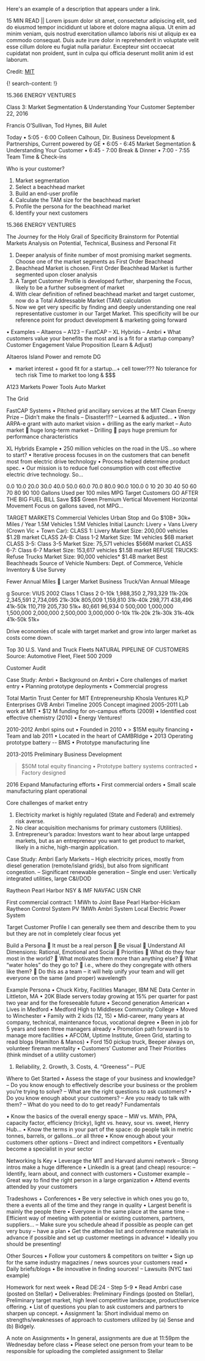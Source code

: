 Here's an example of a description that appears under a link.

15 MIN READ || Lorem ipsum dolor sit amet, consectetur adipiscing elit, sed do eiusmod tempor incididunt ut labore et dolore magna aliqua. Ut enim ad minim veniam, quis nostrud exercitation ullamco laboris nisi ut aliquip ex ea commodo consequat. Duis aute irure dolor in reprehenderit in voluptate velit esse cillum dolore eu fugiat nulla pariatur. Excepteur sint occaecat cupidatat non proident, sunt in culpa qui officia deserunt mollit anim id est laborum.

Credit: [MIT](http://web.mit.edu/)


{! search-content: !}

 
15.366 ENERGY VENTURES

Class 3: Market Segmentation &
Understanding Your Customer
September 22, 2016
 
Francis O’Sullivan, Tod Hynes, Bill Aulet

Today
• 5:05 - 6:00 Colleen Calhoun, Dir. Business Development & Partnerships, Current powered by GE
• 6:05 - 6:45 Market Segmentation & Understanding Your Customer
• 6:45 - 7:00 Break & Dinner
• 7:00 - 7:55 Team Time & Check-ins
 
 Who is your customer?
 1. Market segmentation
 2. Select a beachhead market
 3. Build an end-user profile
 4. Calculate the TAM size for the beachhead market
 5. Profile the persona for the beachhead market
 9. Identify your next customers
 
 15.366 ENERGY VENTURES
 
 The Journey for the Holy Grail of Specificity
 Brainstorm for Potential Markets
 Analysis on Potential, Technical, Business and Personal Fit
 1. Deeper analysis of finite number of most promising market segments. Choose one of the market segments as First Order Beachhead
 2. Beachhead Market is chosen. First Order Beachhead Market is further segmented upon closer analysis
 3. A Target Customer Profile is developed further, sharpening the Focus, likely to be a further subsegment of market
 4. With clear definition of refined beachhead market and target customer, now do a Total Addressable Market (TAM) calculation
 5. Now we get very specific by finding and deeply understanding one real representative customer in our Target Market. This specificity will be our reference point for product development & marketing going forward
 


• Examples
– Altaeros
– A123
– FastCAP
– XL Hybrids
– Ambri
• What customers value your benefits the most and is a fit for a startup company?
Customer Engagement
Value Proposition
(Learn & Adjust)
 
 
Altaeros
Island Power and remote DG
* market interest + good fit for a startup…+ cell tower???
No tolerance for tech risk
Time to market too long & $$$


A123 Markets
Power Tools
Auto Market

The Grid

FastCAP Systems
• Pitched grid ancillary services at the MIT Clean Energy Prize
– Didn’t make the finals
– Disaster!!!?
– Learned & adjusted…
• Won ARPA-e grant with auto market vision + drilling as the early market
– Auto market  huge long-term market
– Drilling  pays huge premium for performance characteristics

XL Hybrids Example
• 250 million vehicles on the road in the US…so where to start?
• Iterative process focuses in on the customers that can benefit most from electric drive technology
• Process helped determine product spec.
• Our mission is to reduce fuel consumption with cost effective electric drive technology. So…


0.0
10.0
20.0
30.0
40.0
50.0
60.0
70.0
80.0
90.0
100.0
0 10 20 30 40 50 60 70 80 90 100
Gallons Used per 100 miles
MPG
Target Customers
GO AFTER THE BIG FUEL BILL
Save
$$$
Green Premium
Vertical Movement
Horizontal Movement
Focus on gallons saved, not MPG…


TARGET MARKETS
Commercial Vehicles
Urban Stop and Go
$10B+ 30k+ Miles / Year
1.5M Vehicles
1.5M Vehicles
Initial Launch: Livery + Vans
Livery (Crown Vic + Town Car):
CLASS 1:
Livery Market Size:
200,000 vehicles
$1.2B market
CLASS 2A-B:
Class 1-2 Market Size:
1M vehicles
$6B market
CLASS 3-5:
Class 3-5 Market Size:
75,571 vehicles
$566M market
CLASS 6-7:
Class 6-7 Market Size:
153,617 vehicles
$1.5B market
REFUSE TRUCKS:
Refuse Trucks
Market Size:
90,000 vehicles*
$1.4B market
Best Beachheads
Source of Vehicle Numbers: Dept. of Commerce, Vehicle Inventory & Use Survey


Fewer Annual Miles  Larger Market
Business Truck/Van Annual Mileage

g
Source: VIUS 2002
Class 1 Class 2
0-10k 1,988,350 2,793,329
11k-20k 2,345,591 2,734,095
21k-30k 805,009 1,159,810
31k-40k 298,771 438,496
41k-50k 110,719 205,730
51k+ 80,661 96,934
0
500,000
1,000,000
1,500,000
2,000,000
2,500,000
3,000,000
0-10k
11k-20k
21k-30k
31k-40k
41k-50k
51k+

Drive economies of scale with target market and grow into larger market as costs come down.

Top 30 U.S. Vand and Truck Fleets
NATURAL PIPELINE OF CUSTOMERS 
Source: Automotive Fleet, Fleet 500 2009 

Customer Audit

Case Study: Ambri
• Background on Ambri
• Core challenges of market entry
• Planning prototype deployments
• Commercial progress

Total
Martin Trust Center for MIT Entrepreneurship
Khosla Ventures
KLP Enterprises
GVB
Ambri Timeline
2005 Concept imagined
2005-2011 Lab work at MIT
• $12 M funding for on-campus efforts (2009)
• Identified cost effective chemistry (2010)
• Energy Ventures!

2010-2012 Ambri spins out
• Founded in 2010
• > $15M equity financing
• Team and lab 2011
• Located in the heart of CAMBRIdge
• 2013 Operating prototype battery -- BMS
• Prototype manufacturing line

2013-2015 Preliminary Business Development
> $50M total equity financing
• Prototype battery systems contracted
• Factory designed

2016 Expand Manufacturing efforts
• First commercial orders
• Small scale manufacturing plant operational

Core challenges of market entry
1. Electricity market is highly regulated (State and Federal) and extremely risk averse.
2. No clear acquisition mechanisms for primary customers (Utilities).
3. Entrepreneur’s paradox: Investors want to hear about large untapped markets, but as an entrepreneur you want to get product to market, likely in a niche, high-margin application.

Case Study: Ambri
Early Markets
– High electricity prices, mostly from diesel generation (remote/island grids), but also from significant congestion.
– Significant renewable generation
– Single end user: Vertically integrated utilities, large C&I/DOD

Raytheon
Pearl Harbor NSY & IMF
NAVFAC
USN CNR

First commercial contract:
1 MWh to Joint Base Pearl Harbor-Hickam
Raytheon Control System
PV
1MWh Ambri System
Local Electric Power System


Target Customer Profile
I can generally see them and describe them to you but they are not in completely clear focus yet


Build a Persona
 It must be a real person
 Be visual
 Understand All Dimensions: Rational, Emotional and Social
 Priorities
 What do they fear most in the world?
 What motivates them more than anything else?
 What “water holes” do they go to?
 i.e., where do they congregate with others like them?
 Do this as a team – it will help unify your team and will get everyone
on the same (and proper) wavelength


Example Persona
• Chuck Kirby, Facilities Manager, IBM NE Data Center in Littleton, MA
• 20K Blade servers today growing at 15% per quarter for past two year and for the foreseeable future
• Second generation American
• Lives in Medford
• Medford High to Middlesex Community College
• Moved to Winchester
• Family with 2 kids (12, 15)
• Mid-career, many years at company, technical, maintenance focus, vocational degree
• Been in job for 5 years and seen three managers already
• Promotion path forward is to manage more facilities
• AFCOM, Uptime Institute, Green Grid, starting to read blogs (Hamilton & Manos)
• Ford 150 pickup truck, Beeper always on, volunteer fireman mentality
• Customers’ Customer and Their Priorities (think mindset of a utility customer)
1. Reliability, 2. Growth, 3. Costs, 4. “Greeness” – PUE


Where to Get Started
• Assess the stage of your business and
knowledge?
– Do you know enough to effectively describe your business or the problem you’re trying to solve?
– What are the right questions to ask customers?
• Do you know enough about your customers?
– Are you ready to talk with them?
– What do you need to do to get ready?
Fundamentals

• Know the basics of the overall energy space
– MW vs. MWh, PPA, capacity factor, efficiency (tricky), light
vs. heavy, sour vs. sweet, Henry Hub…
• Know the terms in your part of the space: do people talk in metric tonnes, barrels, or gallons…or all three
• Know enough about your customers other options
– Direct and indirect competitors
• Eventually become a specialist in your sector


Networking Is Key
• Leverage the MIT and Harvard alumni network
– Strong intros make a huge difference
• LinkedIn is a great (and cheap) resource:
– Identify, learn about, and connect with customers
• Customer example
– Great way to find the right person in a large organization
• Attend events attended by your customers


Tradeshows + Conferences
• Be very selective in which ones you go to, there a events all of the time and they range in quality
• Largest benefit is mainly the people there
• Everyone in the same place at the same time
– Efficient way of meeting with potential or existing customers, partners, suppliers…
– Make sure you schedule ahead if possible as people can get very busy – have a plan
• Get the attendee list and conference materials in advance if possible and set up customer meetings in advance!
• Ideally you should be presenting!



Other Sources
• Follow your customers & competitors on twitter
• Sign up for the same industry magazines / news sources your customers read
• Daily briefs/blogs
• Be innovative in finding sources!
– Lawsuits (NYC taxi example)


Homework for next week
• Read DE:24 - Step 5-9
• Read Ambri case (posted on Stellar)
• Deliverables: Preliminary Findings (posted on Stellar), Preliminary target market, high level competitive landscape, product/service offering.
• List of questions you plan to ask customers and partners to sharpen up concept.
• Assignment 1a: Short individual memo on strengths/weaknesses of approach to customers utilized by (a) Sense and (b) Bidgely.

A note on Assignments
• In general, assignments are due at 11:59pm the Wednesday before class
• Please select one person from your team to be responsible for uploading the completed assignment to Stellar






